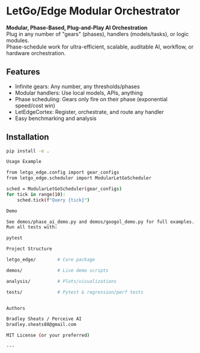 # LetGo/Edge Modular Orchestrator

**Modular, Phase-Based, Plug-and-Play AI Orchestration**  
Plug in any number of "gears" (phases), handlers (models/tasks), or logic modules.  
Phase-schedule work for ultra-efficient, scalable, auditable AI, workflow, or hardware orchestration.

## Features

- Infinite gears: Any number, any thresholds/phases
- Modular handlers: Use local models, APIs, anything
- Phase scheduling: Gears only fire on their phase (exponential speed/cost win)
- LetEdgeCortex: Register, orchestrate, and route any handler
- Easy benchmarking and analysis

## Installation

```sh
pip install -e .

Usage Example

from letgo_edge.config import gear_configs
from letgo_edge.scheduler import ModularLetGoScheduler

sched = ModularLetGoScheduler(gear_configs)
for tick in range(10):
    sched.tick(f"Query {tick}")

Demo

See demos/phase_ai_demo.py and demos/googol_demo.py for full examples.
Run all tests with:

pytest

Project Structure

letgo_edge/        # Core package

demos/             # Live demo scripts

analysis/          # Plots/visualizations

tests/             # Pytest & regression/perf tests


Authors

Bradley Sheats / Perceive AI
bradley.sheats88@gmail.com

MIT License (or your preferred)

---